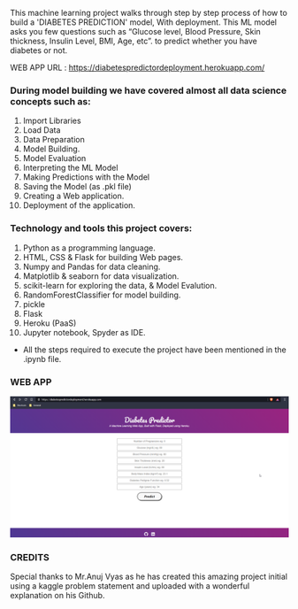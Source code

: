 This machine learning project walks through step by step process of how to build a 'DIABETES PREDICTION' model, With deployment.
This ML model asks you few questions such as “Glucose level, Blood Pressure, Skin thickness, Insulin Level, BMI, Age, etc”. to predict whether you have diabetes or not.  

WEB APP URL : https://diabetespredictordeployment.herokuapp.com/

### During model building we have covered almost all data science concepts such as:
1. Import Libraries
2. Load Data
3. Data Preparation
4. Model Building.
5. Model Evaluation
6. Interpreting the ML Model
7. Making Predictions with the Model
8. Saving the Model (as .pkl file)
9. Creating a Web application.
10. Deployment of the application.
### Technology and tools this project covers:
1. Python as a programming language.
2. HTML, CSS & Flask for building Web pages.
3. Numpy and Pandas for data cleaning.
4. Matplotlib & seaborn for data visualization.
5. scikit-learn for exploring the data, & Model Evalution.
6. RandomForestClassifier for model building.
7. pickle 
8. Flask 
9. Heroku (PaaS)
10. Jupyter notebook, Spyder as IDE.
* All the steps required to execute the project have been mentioned in the .ipynb file.
### WEB APP
![](IMG.png)
### CREDITS
Special thanks to Mr.Anuj Vyas as he has created this amazing project initial using a kaggle problem statement and uploaded with a wonderful explanation on his Github.
